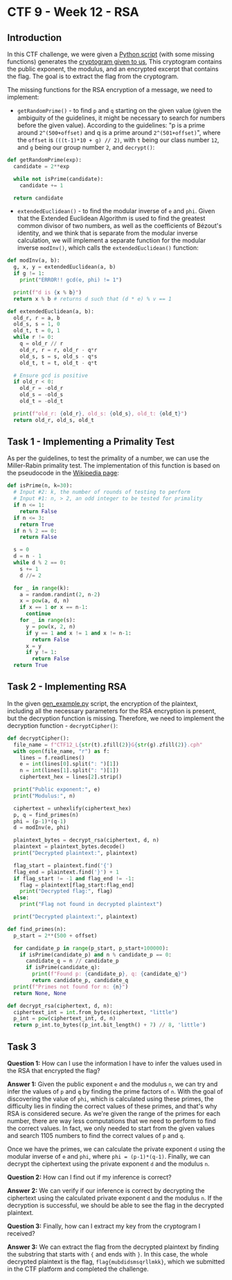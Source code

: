 # CTF 9 - Week 12 - RSA

## Introduction

In this CTF challenge, we were given a [Python script](/files/CTF12/gen_example.py) (with some missing functions) generates the [cryptogram given to us](CTF12_L12G02.cph), This cryptogram contains the public exponent, the modulus, and an encrypted excerpt that contains the flag. The goal is to extract the flag from the cryptogram.

The missing functions for the RSA encryption of a message, we need to implement:

- `getRandomPrime()` - to find `p` and `q` starting on the given value (given the ambiguity of the guidelines, it might be necessary to search for numbers before the given value). According to the guidelines: "p is a prime around `2^(500+offset)` and q is a prime around `2^(501+offset)`", where the `offset` is `(((t-1)*10 + g) // 2)`, with `t` being our class number `12`, and `g` being our group number `2`, and `decrypt()`:

```python
def getRandomPrime(exp):
  candidate = 2**exp

  while not isPrime(candidate):
    candidate += 1

  return candidate
```

- `extendedEuclidean()` - to find the modular inverse of `e` and `phi`. Given that the Extended Euclidean Algorithm is used to find the greatest common divisor of two numbers, as well as the coefficients of Bézout's identity, and we think that is separate from the modular inverse calculation, we will implement a separate function for the modular inverse `modInv()`, which calls the `extendedEuclidean()` function:

```python
def modInv(a, b):
  g, x, y = extendedEuclidean(a, b)
  if g != 1:
    print("ERROR!! gcd(e, phi) != 1")

  print(f"d is {x % b}")
  return x % b # returns d such that (d * e) % v == 1

def extendedEuclidean(a, b):
  old_r, r = a, b
  old_s, s = 1, 0
  old_t, t = 0, 1
  while r != 0:
    q = old_r // r
    old_r, r = r, old_r - q*r
    old_s, s = s, old_s - q*s
    old_t, t = t, old_t - q*t

  # Ensure gcd is positive
  if old_r < 0:
    old_r = -old_r
    old_s = -old_s
    old_t = -old_t

  print(f"old_r: {old_r}, old_s: {old_s}, old_t: {old_t}")
  return old_r, old_s, old_t
```

## Task 1 - Implementing a Primality Test

As per the guidelines, to test the primality of a number, we can use the Miller-Rabin primality test. The implementation of this function is based on the pseudocode in the [Wikipedia page](https://en.wikipedia.org/wiki/Miller%E2%80%93Rabin_primality_test#Miller%E2%80%93Rabin_test):

```python
def isPrime(n, k=30):
  # Input #2: k, the number of rounds of testing to perform
  # Input #1: n, > 2, an odd integer to be tested for primality
  if n <= 1:
    return False
  if n <= 3:
    return True
  if n % 2 == 0:
    return False

  s = 0
  d = n - 1
  while d % 2 == 0:
    s += 1
    d //= 2

  for _ in range(k):
    a = random.randint(2, n-2)
    x = pow(a, d, n)
    if x == 1 or x == n-1:
      continue
    for _ in range(s):
      y = pow(x, 2, n)
      if y == 1 and x != 1 and x != n-1:
        return False
      x = y
      if y != 1:
        return False
  return True
```

## Task 2 - Implementing RSA

In the given [gen_example.py](/files/CTF12/gen_example.py) script, the encryption of the plaintext, including all the necessary parameters for the RSA encryption is present, but the decryption function is missing. Therefore, we need to implement the decryption function - `decryptCipher()`:

```python
def decryptCipher():
  file_name = f"CTF12_L{str(t).zfill(2)}G{str(g).zfill(2)}.cph"
  with open(file_name, "r") as f:
    lines = f.readlines()
    e = int(lines[0].split(": ")[1])
    n = int(lines[1].split(": ")[1])
    ciphertext_hex = lines[2].strip()

  print("Public exponent:", e)
  print("Modulus:", n)

  ciphertext = unhexlify(ciphertext_hex)
  p, q = find_primes(n)
  phi = (p-1)*(q-1)
  d = modInv(e, phi)

  plaintext_bytes = decrypt_rsa(ciphertext, d, n)
  plaintext = plaintext_bytes.decode()
  print("Decrypted plaintext:", plaintext)

  flag_start = plaintext.find('{')
  flag_end = plaintext.find('}') + 1
  if flag_start != -1 and flag_end != -1:
    flag = plaintext[flag_start:flag_end]
    print("Decrypted flag:", flag)
  else:
    print("Flag not found in decrypted plaintext")

  print("Decrypted plaintext:", plaintext)

def find_primes(n):
  p_start = 2**(500 + offset)

  for candidate_p in range(p_start, p_start+100000):
    if isPrime(candidate_p) and n % candidate_p == 0:
      candidate_q = n // candidate_p
      if isPrime(candidate_q):
        print(f"Found p: {candidate_p}, q: {candidate_q}")
        return candidate_p, candidate_q
  print(f"Primes not found for n: {n}")
  return None, None

def decrypt_rsa(ciphertext, d, n):
  ciphertext_int = int.from_bytes(ciphertext, "little")
  p_int = pow(ciphertext_int, d, n)
  return p_int.to_bytes((p_int.bit_length() + 7) // 8, 'little')
```

## Task 3

**Question 1:** How can I use the information I have to infer the values used in the RSA that encrypted the flag?

**Answer 1:** Given the public exponent `e` and the modulus `n`, we can try and infer the values of `p` and `q` by finding the prime factors of `n`. With the goal of discovering the value of `phi`, which is calculated using these primes, the difficulty lies in finding the correct values of these primes, and that's why RSA is considered secure. As we're given the range of the primes for each number, there are way less computations that we need to perform to find the correct values. In fact, we only needed to start from the given values and search 1105 numbers to find the correct values of `p` and `q`.

Once we have the primes, we can calculate the private exponent `d` using the modular inverse of `e` and `phi`, where `phi = (p-1)*(q-1)`. Finally, we can decrypt the ciphertext using the private exponent `d` and the modulus `n`.

**Question 2:** How can I find out if my inference is correct?

**Answer 2:** We can verify if our inference is correct by decrypting the ciphertext using the calculated private exponent `d` and the modulus `n`. If the decryption is successful, we should be able to see the flag in the decrypted plaintext.

**Question 3:** Finally, how can I extract my key from the cryptogram I received?

**Answer 3:** We can extract the flag from the decrypted plaintext by finding the substring that starts with `{` and ends with `}`. In this case, the whole decrypted plaintext is the flag, `flag{mubdidsmsqrllmkk}`, which we submitted in the CTF platform and completed the challenge.
